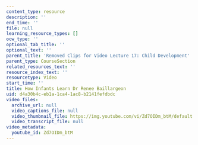 ```yaml
---
content_type: resource
description: ''
end_time: ''
file: null
learning_resource_types: []
ocw_type: ''
optional_tab_title: ''
optional_text: ''
parent_title: 'Removed Clips for Video Lecture 17: Child Development'
parent_type: CourseSection
related_resources_text: ''
resource_index_text: ''
resourcetype: Video
start_time: ''
title: How Infants Learn Dr Renee Baillargeon
uid: d4a30b4c-eb1a-1ca4-1ac8-b2141fefdbdc
video_files:
  archive_url: null
  video_captions_file: null
  video_thumbnail_file: https://img.youtube.com/vi/Zd7OIDm_btM/default.jpg
  video_transcript_file: null
video_metadata:
  youtube_id: Zd7OIDm_btM
---
```

